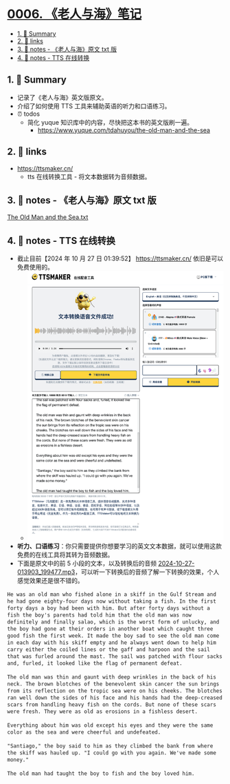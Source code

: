 # [0006. 《老人与海》笔记](https://github.com/Tdahuyou/en-notes/tree/main/0006.%20%E3%80%8A%E8%80%81%E4%BA%BA%E4%B8%8E%E6%B5%B7%E3%80%8B%E7%AC%94%E8%AE%B0)

<!-- region:toc -->
- [1. 📝 Summary](#1--summary)
- [2. 🔗 links](#2--links)
- [3. 📒 notes - 《老人与海》原文 txt 版](#3--notes---老人与海原文-txt-版)
- [4. 📒 notes - TTS 在线转换](#4--notes---tts-在线转换)
<!-- endregion:toc -->
## 1. 📝 Summary
- 记录了《老人与海》英文版原文。
- 介绍了如何使用 TTS 工具来辅助英语的听力和口语练习。
- ⏰ todos
  - 简化 yuque 知识库中的内容，尽快把这本书的英文版刷一遍。
    - https://www.yuque.com/tdahuyou/the-old-man-and-the-sea

## 2. 🔗 links

- https://ttsmaker.cn/
  - tts 在线转换工具 - 将文本数据转为音频数据。

## 3. 📒 notes - 《老人与海》原文 txt 版

[The Old Man and the Sea.txt](./The%20Old%20Man%20and%20the%20Sea.txt)

## 4. 📒 notes - TTS 在线转换

- 截止目前【2024 年 10 月 27 日 01:39:52】 https://ttsmaker.cn/ 依旧是可以免费使用的。
  - ![](md-imgs/2024-10-27-01-41-12.png)
- **听力、口语练习**：你只需要提供你想要学习的英文文本数据，就可以使用这款免费的在线工具将其转为音频数据。
- 下面是原文中的前 5 小段的文本，以及转换后的音频 [2024-10-27-013903_199477.mp3](./2024-10-27-013903_199477.mp3)，可以听一下转换后的音频了解一下转换的效果，个人感觉效果还是很不错的。

```
He was an old man who fished alone in a skiff in the Gulf Stream and he had gone eighty-four days now without taking a fish. In the first forty days a boy had been with him. But after forty days without a fish the boy's parents had told him that the old man was now definitely and finally salao, which is the worst form of unlucky, and the boy had gone at their orders in another boat which caught three good fish the first week. It made the boy sad to see the old man come in each day with his skiff empty and he always went down to help him carry either the coiled lines or the gaff and harpoon and the sail that was furled around the mast. The sail was patched with flour sacks and, furled, it looked like the flag of permanent defeat.

The old man was thin and gaunt with deep wrinkles in the back of his neck. The brown blotches of the benevolent skin cancer the sun brings from its reflection on the tropic sea were on his cheeks. The blotches ran well down the sides of his face and his hands had the deep-creased scars from handling heavy fish on the cords. But none of these scars were fresh. They were as old as erosions in a fishless desert.

Everything about him was old except his eyes and they were the same color as the sea and were cheerful and undefeated.

"Santiago," the boy said to him as they climbed the bank from where the skiff was hauled up. "I could go with you again. We've made some money."

The old man had taught the boy to fish and the boy loved him.
```